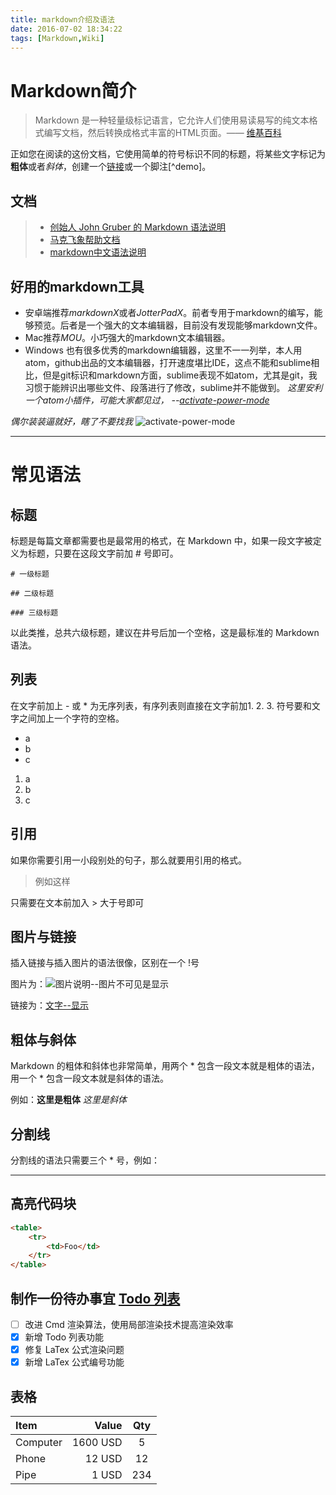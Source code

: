 ```yaml
---
title: markdown介绍及语法
date: 2016-07-02 18:34:22
tags: [Markdown,Wiki]
---
```

# Markdown简介

> Markdown 是一种轻量级标记语言，它允许人们使用易读易写的纯文本格式编写文档，然后转换成格式丰富的HTML页面。—— [维基百科](https://zh.wikipedia.org/wiki/Markdown)

正如您在阅读的这份文档，它使用简单的符号标识不同的标题，将某些文字标记为**粗体**或者*斜体*，创建一个[链接](http://www.example.com)或一个脚注[^demo]。

## 文档
>* [创始人 John Gruber 的 Markdown 语法说明](http://daringfireball.net/projects/markdown/syntax)
>* [马克飞象帮助文档](https://maxiang.io/)
>* [markdown中文语法说明](http://www.appinn.com/markdown/)

<!--more-->

## 好用的markdown工具
* 安卓端推荐*markdownX*或者*JotterPadX*。前者专用于markdown的编写，能够预览。后者是一个强大的文本编辑器，目前没有发现能够markdown文件。
* Mac推荐*MOU*。小巧强大的markdown文本编辑器。
* Windows 也有很多优秀的markdown编辑器，这里不一一列举，本人用atom，github出品的文本编辑器，打开速度堪比IDE，这点不能和sublime相比，但是git标识和markdown方面，sublime表现不如atom，尤其是git，我习惯于能辨识出哪些文件、段落进行了修改，sublime并不能做到。
  *这里安利一个atom小插件，可能大家都见过，   --[activate-power-mode](https://atom.io/packages/activate-power-mode)*

*偶尔装装逼就好，瞎了不要找我*
![activate-power-mode](https://i.github-camo.com/b1d03b9b7a9d7dc9a32d1eab307b5378f8c59a7b/68747470733a2f2f636c6f75642e67697468756275736572636f6e74656e742e636f6d2f6173736574732f3638383431352f31313631353536352f31306631363435362d396336352d313165352d386166342d3236356630316663383361302e676966)

***

# 常见语法

## 标题
标题是每篇文章都需要也是最常用的格式，在 Markdown 中，如果一段文字被定义为标题，只要在这段文字前加 # 号即可。
```
# 一级标题

## 二级标题

### 三级标题
```
以此类推，总共六级标题，建议在井号后加一个空格，这是最标准的 Markdown 语法。

## 列表

在文字前加上 - 或 * 为无序列表，有序列表则直接在文字前加1. 2. 3. 符号要和文字之间加上一个字符的空格。

* a
* b
* c
1. a
2. b
3. c

## 引用
如果你需要引用一小段别处的句子，那么就要用引用的格式。

> 例如这样

只需要在文本前加入 > 大于号即可

## 图片与链接
插入链接与插入图片的语法很像，区别在一个 !号

图片为：![图片说明--图片不可见是显示]()

链接为：[文字--显示]()

## 粗体与斜体
Markdown 的粗体和斜体也非常简单，用两个 * 包含一段文本就是粗体的语法，用一个 * 包含一段文本就是斜体的语法。

例如：**这里是粗体** *这里是斜体*

## 分割线
分割线的语法只需要三个 * 号，例如：

***

## 高亮代码块
```html
<table>
    <tr>
        <td>Foo</td>
    </tr>
</table>
```
## 制作一份待办事宜 [Todo 列表](https://www.zybuluo.com/mdeditor?url=https://www.zybuluo.com/static/editor/md-help.markdown#13-待办事宜-todo-列表)

- [ ] 改进 Cmd 渲染算法，使用局部渲染技术提高渲染效率
- [x] 新增 Todo 列表功能
- [x] 修复 LaTex 公式渲染问题
- [x] 新增 LaTex 公式编号功能

## 表格
| Item     |    Value | Qty  |
| :------- | -------: | :--: |
| Computer | 1600 USD |  5   |
| Phone    |   12 USD |  12  |
| Pipe     |    1 USD | 234  |
